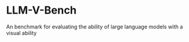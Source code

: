 # LLM-V-Bench
An benchmark for evaluating the ability of large language models with a visual ability

